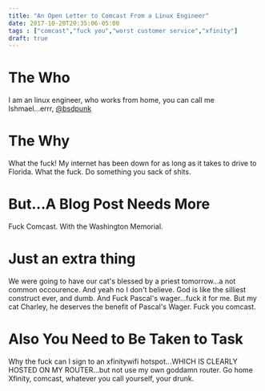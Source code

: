 ```yaml
---
title: "An Open Letter to Comcast From a Linux Engineer"
date: 2017-10-20T20:35:06-05:00
tags : ["comcast","fuck you","worst customer service","xfinity"]
draft: true
---
```

# The Who
I am an linux engineer, who works from home, you can call me Ishmael...errr, [@bsdpunk](https://twitter.com/bsdpunk)

# The Why

What the fuck! My internet has been down for as long as it takes to drive to Florida. What the fuck. Do something you sack of shits.

# But...A Blog Post Needs More

Fuck Comcast. With the Washington Memorial.

# Just an extra thing

We were going to have our cat's blessed by a priest tomorrow...a not common occourence. And yeah no I don't believe. God is like the silliest construct ever, and dumb. And Fuck Pascal's wager...fuck it for me. But my cat Charley, he deserves the benefit of Pascal's Wager. Fuck you comcast.

# Also You Need to Be Taken to Task

Why the fuck can I sign to an xfinitywifi hotspot...WHICH IS CLEARLY HOSTED ON MY ROUTER...but not use my own goddamn router. Go home Xfinity, comcast, whatever you call yourself,  your drunk.
